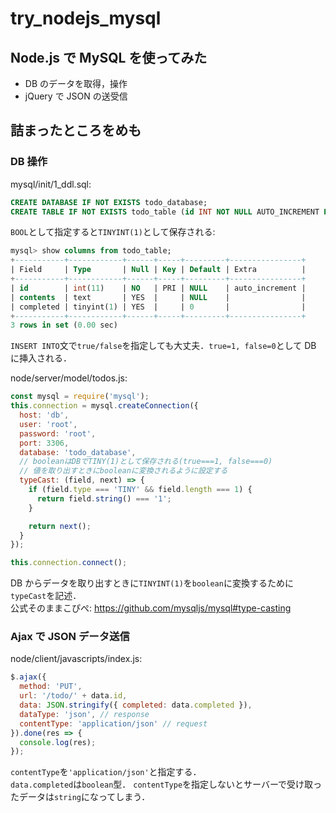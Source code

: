 # try_nodejs_mysql

## Node.js で MySQL を使ってみた

- DB のデータを取得，操作
- jQuery で JSON の送受信

## 詰まったところをめも

### DB 操作

mysql/init/1_ddl.sql:

```sql
CREATE DATABASE IF NOT EXISTS todo_database;
CREATE TABLE IF NOT EXISTS todo_table (id INT NOT NULL AUTO_INCREMENT PRIMARY KEY, contents TEXT, completed BOOL DEFAULT false);
```

`BOOL`として指定すると`TINYINT(1)`として保存される:

```sql
mysql> show columns from todo_table;
+-----------+------------+------+-----+---------+----------------+
| Field     | Type       | Null | Key | Default | Extra          |
+-----------+------------+------+-----+---------+----------------+
| id        | int(11)    | NO   | PRI | NULL    | auto_increment |
| contents  | text       | YES  |     | NULL    |                |
| completed | tinyint(1) | YES  |     | 0       |                |
+-----------+------------+------+-----+---------+----------------+
3 rows in set (0.00 sec)
```

`INSERT INTO`文で`true/false`を指定しても大丈夫．`true=1, false=0`として DB に挿入される．

node/server/model/todos.js:

```javascript
const mysql = require('mysql');
this.connection = mysql.createConnection({
  host: 'db',
  user: 'root',
  password: 'root',
  port: 3306,
  database: 'todo_database',
  // booleanはDBでTINY(1)として保存される(true===1, false===0)
  // 値を取り出すときにbooleanに変換されるように設定する
  typeCast: (field, next) => {
    if (field.type === 'TINY' && field.length === 1) {
      return field.string() === '1';
    }

    return next();
  }
});

this.connection.connect();
```

DB からデータを取り出すときに`TINYINT(1)`を`boolean`に変換するために`typeCast`を記述．  
公式そのままこぴぺ: https://github.com/mysqljs/mysql#type-casting

### Ajax で JSON データ送信

node/client/javascripts/index.js:

```javascript
$.ajax({
  method: 'PUT',
  url: '/todo/' + data.id,
  data: JSON.stringify({ completed: data.completed }),
  dataType: 'json', // response
  contentType: 'application/json' // request
}).done(res => {
  console.log(res);
});
```

`contentType`を`'application/json'`と指定する．  
`data.completed`は`boolean`型．
`contentType`を指定しないとサーバーで受け取ったデータは`string`になってしまう．
